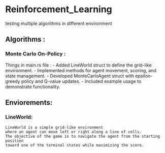 # Reinforcement_Learning
testing multiple algorithms in different environment

## Algorithms :
### Monte Carlo On-Policy :

Things in main.rs file : 
    - Added LineWorld struct to define the grid-like environment.
    - Implemented methods for agent movement, scoring, and state management.
    - Developed MonteCarloAgent struct with epsilon-greedy policy and Q-value updates.
    - Included example usage to demonstrate functionality. 

## Enviorements:
### LineWorld:
    LineWorld is a simple grid-like environment 
    where an agent can move left or right along a line of cells. 
    The objective of the game is to navigate the agent from the starting position 
    toward one of the terminal states while maximizing the score.

